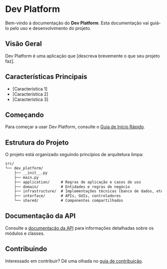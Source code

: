# Dev Platform

Bem-vindo à documentação do **Dev Platform**. Esta documentação vai guiá-lo pelo uso e desenvolvimento do projeto.

## Visão Geral

Dev Platform é uma aplicação que [descreva brevemente o que seu projeto faz].

## Características Principais

- [Característica 1]
- [Característica 2]
- [Característica 3]

## Começando

Para começar a usar Dev Platform, consulte o [Guia de Início Rápido](user-guide/getting-started.md).

## Estrutura do Projeto

O projeto está organizado seguindo princípios de arquitetura limpa:

```txt
src/
└── dev_platform/
    ├── __init__.py
    ├── main.py
    ├── application/     # Regras de aplicação e casos de uso
    ├── domain/          # Entidades e regras de negócio
    ├── infrastructure/  # Implementações técnicas (banco de dados, etc.)
    ├── interface/       # APIs, GUIs, controladores
    └── shared/          # Componentes compartilhados
```

## Documentação da API

Consulte a [documentação da API](api/index.md) para informações detalhadas sobre os módulos e classes.

## Contribuindo

Interessado em contribuir? Dê uma olhada no [guia de contribuição](development/contributing.md).
